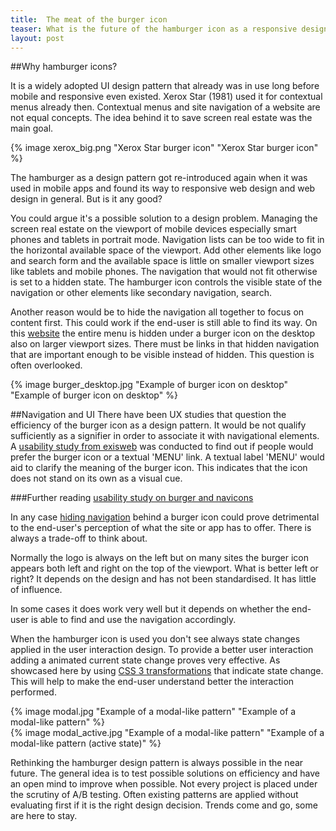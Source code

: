 ```yaml
---
title:  The meat of the burger icon
teaser: What is the future of the hamburger icon as a responsive design pattern? 
layout: post
---
```


##Why hamburger icons?

It is a widely adopted UI design pattern that already was in use long before mobile and responsive even existed. Xerox Star (1981) used it for contextual menus already then.
Contextual menus and site navigation of a website are not equal concepts. The idea behind it to save screen real estate was the main goal.

{% image xerox_big.png "Xerox Star burger icon" "Xerox Star burger icon" %}

The hamburger as a design pattern got re-introduced again when it was used in mobile apps and found its way to responsive web design and web design in general. But is it any good?

You could argue it's a possible solution to a design problem. Managing the screen real estate on the viewport of mobile devices especially smart phones and tablets in portrait mode. Navigation lists can be too wide to fit in the horizontal available space of the viewport. Add other elements like logo and search form and the available space is little on smaller viewport sizes like tablets and mobile phones. The navigation that would not fit otherwise is set to a hidden state. The hamburger icon controls the visible state of the navigation or other elements like secondary navigation, search.

Another reason would be to hide the navigation all together to focus on content first.  This could work if the end-user is still able to find its way. On this [website](http://www.wbw.ch/) the entire menu is hidden under a burger icon on the desktop also on larger viewport sizes. 
There must be links in that hidden navigation that are important enough to be visible instead of hidden. This question is often overlooked. 

{% image burger_desktop.jpg "Example of burger icon on desktop" "Example of burger icon on desktop" %}

##Navigation and UI
There have been UX studies that question the efficiency of the burger icon as a design pattern. It would be not qualify sufficiently as a signifier in order to associate it with navigational elements. A [usability study from exisweb](http://exisweb.net/menu-eats-hamburger) was conducted to find out if people would prefer the burger icon or a textual 'MENU' link. A textual label 'MENU' would aid to clarify the meaning of the burger icon. This indicates that the icon does not stand on its own as a visual cue.

###Further reading
[usability study on burger and navicons](http://www.peakusability.com.au/articles/mobile-ux-part-1-menu-burgers-and-navicons)


In any case [hiding navigation](http://thenextweb.com/dd/2014/04/08/ux-designers-side-drawer-navigation-costing-half-user-engagement/) behind a burger icon could prove detrimental to the end-user's perception of what the site or app has to offer. There is always a trade-off to think about.

Normally the logo is always on the left but on many sites the burger icon appears both left and right on the top of the viewport. What is better left or right? It depends on the design and has not been standardised. It has little of influence.

In some cases it does work very well but it depends on whether the end-user is able to find and use the navigation accordingly. 

When the hamburger icon is used you don't see always state changes applied in the user interaction design. To provide a better user interaction adding a animated current state change proves very effective. As showcased here by using [CSS 3 transformations](http://sarasoueidan.com/blog/navicon-transformicons/) that indicate state change. This will help to make the end-user understand better the interaction performed.

<div class="inline-image">
{% image modal.jpg "Example of a modal-like pattern" "Example of a modal-like pattern" %}
</div>
<div class="inline-image">
{% image modal_active.jpg "Example of a modal-like pattern" "Example of a modal-like  pattern (active state)" %}
</div>

Rethinking the hamburger design pattern is always possible in the near future. The general idea is to test possible solutions on efficiency and have an open mind to improve when possible. Not every project is placed under the scrutiny of A/B testing. Often existing patterns are applied without evaluating first if it is the right design decision. Trends come and go, some are here to stay.